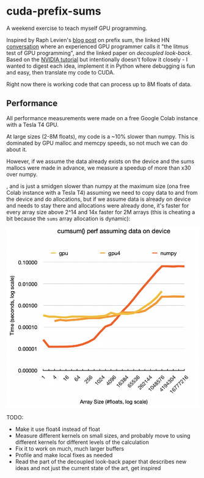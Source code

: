 # cuda-prefix-sums

A weekend exercise to teach myself GPU programming.

Inspired by Raph Levien's [blog post](https://raphlinus.github.io/gpu/2020/04/30/prefix-sum.html) on prefix sum, the linked HN [conversation](https://news.ycombinator.com/item?id=22902274) where an experienced GPU programmer calls it "the litmus test of GPU programming", and the linked paper on _decoupled look-back_. Based on the [NVIDIA tutorial](https://www.eecs.umich.edu/courses/eecs570/hw/parprefix.pdf) but intentionally doesn't follow it closely - I wanted to digest each idea, implement it in Python where debugging is fun and easy, then translate my code to CUDA.

Right now there is working code that can process up to 8M floats of data.

## Performance

All performance measurements were made on a free Google Colab instance with a Tesla T4 GPU.

At large sizes (2-8M floats), my code is a ~10% slower than numpy. This is dominated by GPU malloc and memcpy speeds, so not much we can do about it.

However, if we assume the data already exists on the device and the sums mallocs were made in advance, we measure a speedup of more than x30 over numpy.

, and is just a smidgen slower than numpy at the maximum size (ona free Colab instance with a Tesla T4) assuming we need to copy data to and from the device and do allocations, but if we assume data is already on device and needs to stay there and allocations were already done, it's faster for every array size above 2^14 and 14x faster for 2M arrays (this is cheating a bit because the `sums` array allocation is dynamic):

![](perfchart.png)

TODO:
- Make it use float4 instead of float
- Measure different kernels on small sizes, and probably move to using different kernels for different levels of the calculation
- Fix it to work on much, much larger buffers
- Profile and make local fixes as needed
- Read the part of the decoupled look-back paper that describes new ideas and not just the current state of the art, get inspired